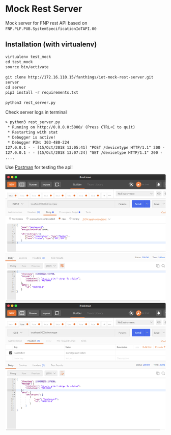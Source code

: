 # Mock Rest Server

Mock server for FNP rest API based on `FNP.PLF.PUB.SystemSpecificationIoTAPI.00`





## Installation (with virtualenv)

```
virtualenv test_mock
cd test_mock
source bin/activate

git clone http://172.16.110.15/fanthings/iot-mock-rest-server.git server
cd server
pip3 install -r requirements.txt 

python3 rest_server.py
```


Check server logs in terminal

```console
> python3 rest_server.py
 * Running on http://0.0.0.0:5000/ (Press CTRL+C to quit)
 * Restarting with stat
 * Debugger is active!
 * Debugger PIN: 303-480-224
127.0.0.1 - - [15/Oct/2018 13:05:41] "POST /devicetype HTTP/1.1" 200 -
127.0.0.1 - - [15/Oct/2018 13:07:24] "GET /devicetype HTTP/1.1" 200 -
....

```

Use [Postman](https://www.getpostman.com/) for testing the api!

![Add devicetype](postman1.png)
![Show devicetype list](postman2.png)